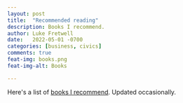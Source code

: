 ```yaml
---
layout: post
title:  "Recommended reading"
description: Books I recommend.
author: Luke Fretwell
date:   2022-05-01 -0700
categories: [business, civics]
comments: true
feat-img: books.png
feat-img-alt: Books

---
```


Here's a list of [books I recommend](/books). Updated occasionally.